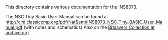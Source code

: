 This directory contains various documentation for the INS8073.

The NSC Tiny Basic User Manual can be found at
http://cini.classiccmp.org/pdf/NatSemi/INS8073_NSC_Tiny_BASIC_User_Manual.pdf (with notes and schematics)
Also on the [Bitsavers Collection at archive.org](https://archive.org/details/bitsavers_nationalstSCTinyBASICUsersManualNov80_8366353/page/n24/mode/2up)
